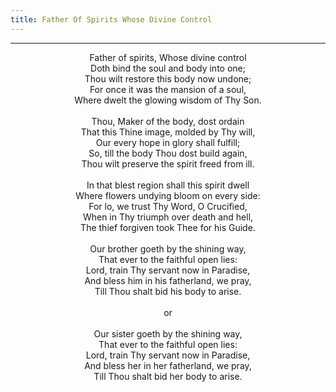 ```yaml
---
title: Father Of Spirits Whose Divine Control
---
```


---
<center>
Father of spirits, Whose divine control<br/>
Doth bind the soul and body into one;<br/>
Thou wilt restore this body now undone;<br/>
For once it was the mansion of a soul,<br/>
Where dwelt the glowing wisdom of Thy Son.<br/>
<br/>
Thou, Maker of the body, dost ordain<br/>
That this Thine image, molded by Thy will,<br/>
Our every hope in glory shall fulfill;<br/>
So, till the body Thou dost build again,<br/>
Thou wilt preserve the spirit freed from ill.<br/>
<br/>
In that blest region shall this spirit dwell<br/>
Where flowers undying bloom on every side:<br/>
For lo, we trust Thy Word, O Crucified,<br/>
When in Thy triumph over death and hell,<br/>
The thief forgiven took Thee for his Guide.<br/>
<br/>
Our brother goeth by the shining way,<br/>
That ever to the faithful open lies:<br/>
Lord, train Thy servant now in Paradise,<br/>
And bless him in his fatherland, we pray,<br/>
Till Thou shalt bid his body to arise.<br/>
<br/>
or<br/>
<br/>
Our sister goeth by the shining way,<br/>
That ever to the faithful open lies:<br/>
Lord, train Thy servant now in Paradise,<br/>
And bless her in her fatherland, we pray,<br/>
Till Thou shalt bid her body to arise.
</center>